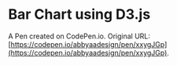 # Bar Chart using D3.js

A Pen created on CodePen.io. Original URL: [https://codepen.io/abbyaadesign/pen/xxygJGp](https://codepen.io/abbyaadesign/pen/xxygJGp).

